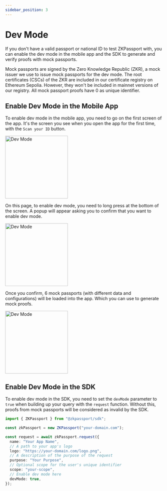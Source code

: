 ```yaml
---
sidebar_position: 3
---
```


# Dev Mode

If you don't have a valid passport or national ID to test ZKPassport with, you can enable the dev mode in the mobile app and the SDK to generate and verify proofs with mock passports.

Mock passports are signed by the Zero Knowledge Republic (ZKR), a mock issuer we use to issue mock passports for the dev mode. The root certificates (CSCs) of the ZKR are included in our certificate registry on Ethereum Sepolia. However, they won't be included in mainnet versions of our registry. All mock passport proofs have 0 as unique identifier.

## Enable Dev Mode in the Mobile App

To enable dev mode in the mobile app, you need to go on the first screen of the app. It's the screen you see when you open the app for the first time, with the `Scan your ID` button.

<img src="/img/dev-mode-1.jpeg" alt="Dev Mode" width="200" />

On this page, to enable dev mode, you need to long press at the bottom of the screen. A popup will appear asking you to confirm that you want to enable dev mode.

<img src="/img/dev-mode-2.jpeg" alt="Dev Mode" width="200" />

Once you confirm, 6 mock passports (with different data and configurations) will be loaded into the app. Which you can use to generate mock proofs.

<img src="/img/dev-mode-3.jpeg" alt="Dev Mode" width="200" />

## Enable Dev Mode in the SDK

To enable dev mode in the SDK, you need to set the `devMode` parameter to `true` when building up your query with the `request` function. Without this, proofs from mock passports will be considered as invalid by the SDK.

```typescript
import { ZKPassport } from "@zkpassport/sdk";

const zkPassport = new ZKPassport("your-domain.com");

const request = await zkPassport.request({
  name: "Your App Name",
  // A path to your app's logo
  logo: "https://your-domain.com/logo.png",
  // A description of the purpose of the request
  purpose: "Your Purpose",
  // Optional scope for the user's unique identifier
  scope: "your-scope",
  // Enable dev mode here
  devMode: true,
});
```
